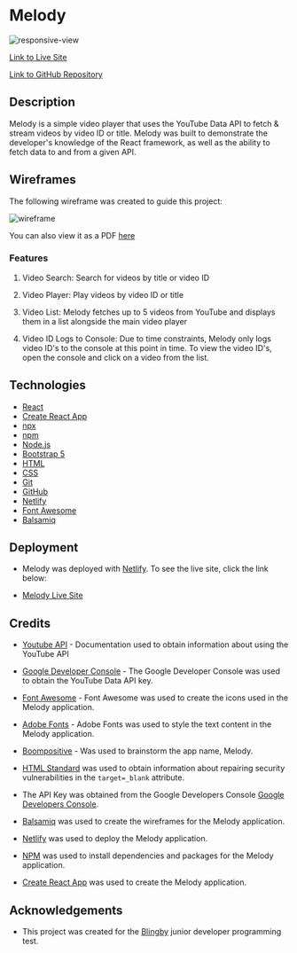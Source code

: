 # Melody

![responsive-view](docs/melody.png)

[Link to Live Site](https://melody.netlify.app/)

[Link to GitHub Repository](https://github.com/gpaul988)

## Description

Melody is a simple video player that uses the YouTube Data API to fetch & stream videos by video ID or title. Melody was built to demonstrate the developer's knowledge of the React framework, as well as the ability to fetch data to and from a given API. 

## Wireframes

The following wireframe was created to guide this project:

![wireframe](docs/wireframes/wireframe.jpg)

You can also view it as a PDF [here](docs/wireframes/melody-wireframe.pdf)


### Features

1. Video Search: Search for videos by title or video ID

2. Video Player: Play videos by video ID or title

3. Video List: Melody fetches up to 5 videos from YouTube and displays them in a list alongside the main video player

4. Video ID Logs to Console: Due to time constraints, Melody only logs video ID's to the console at this point in time. To view the video ID's, open the console and click on a video from the list.

## Technologies

- [React](https://reactjs.org/)
- [Create React App](https://create-react-app.dev/)
- [npx](https://npx.dev/)
- [npm](https://www.npmjs.com/)
- [Node.js](https://nodejs.org/)
- [Bootstrap 5](https://getbootstrap.com/)
- [HTML](https://www.w3.org/TR/html5/)
- [CSS](https://www.w3.org/Style/)
- [Git](https://git-scm.com/)
- [GitHub](https://github.com/)
- [Netlify](https://www.netlify.com/)
- [Font Awesome](https://fontawesome.com/)
- [Balsamiq](https://www.balsamiq.com/)

## Deployment

- Melody was deployed with [Netlify](https://www.netlify.com/). To see the live site, click the link below:

- [Melody Live Site](https://melody.netlify.app/)

## Credits

- [Youtube API](https://developers.google.com/youtube/v3/docs/videos/list) - Documentation used to obtain information about using the YouTube API

- [Google Developer Console](https://console.developers.google.com) - The Google Developer Console was used to obtain the YouTube Data API key.

- [Font Awesome](https://fontawesome.com/) - Font Awesome was used to create the icons used in the Melody application.

- [Adobe Fonts](https://fonts.adobe.com/) - Adobe Fonts was used to style the text content in the Melody application.

- [Boompositive](https://boompositive.com/blogs/positivethesaurus/synonyms-for-music-words) - Was used to brainstorm the app name, Melody.

- [HTML Standard](https://html.spec.whatwg.org/multipage/links.html#link-type-noopener) was used to obtain information about repairing security vulnerabilities in the `target=_blank` attribute.

- The API Key was obtained from the Google Developers Console [Google Developers Console](https://console.developers.google.com/).

- [Balsamiq](https://www.balsamiq.com/) was used to create the wireframes for the Melody application.

- [Netlify](https://www.netlify.com/) was used to deploy the Melody application.

- [NPM](https://www.npmjs.com/) was used to install dependencies and packages for the Melody application.

- [Create React App](https://create-react-app.dev/) was used to create the Melody application.


## Acknowledgements

- This project was created for the [Blingby](https://blingby.com) junior developer programming test.
